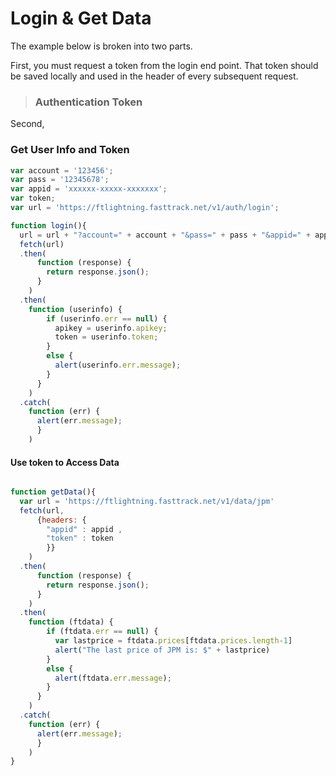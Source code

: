 # Login & Get Data

The example below is broken into two parts.

First, you must request a token from the login end point. That token should be saved locally and used in the header of every subsequent request.

> ### Authentication Token
> 

Second,  



### Get User Info and Token

```javascript
var account = '123456';
var pass = '12345678';
var appid = 'xxxxxx-xxxxx-xxxxxxx';
var token;
var url = 'https://ftlightning.fasttrack.net/v1/auth/login';

function login(){
  url = url + "?account=" + account + "&pass=" + pass + "&appid=" + appid;
  fetch(url)
  .then(
      function (response) {
        return response.json();
      }
    )
  .then(
    function (userinfo) {
        if (userinfo.err == null) {
          apikey = userinfo.apikey;
          token = userinfo.token;
        }
        else {
          alert(userinfo.err.message);
        }
      }
    )
  .catch(
    function (err) {
      alert(err.message);
      }
    )
```
#### Use token to Access Data
``` javascript

function getData(){
  var url = 'https://ftlightning.fasttrack.net/v1/data/jpm'
  fetch(url,
      {headers: {
        "appid" : appid ,
        "token" : token
        }}
    )
  .then(
      function (response) {
        return response.json();
      }
    )
  .then(
    function (ftdata) {
        if (ftdata.err == null) {
          var lastprice = ftdata.prices[ftdata.prices.length-1]
          alert("The last price of JPM is: $" + lastprice)
        }
        else {
          alert(ftdata.err.message);
        }
      }
    )
  .catch(
    function (err) {
      alert(err.message);
      }
    )
}
```